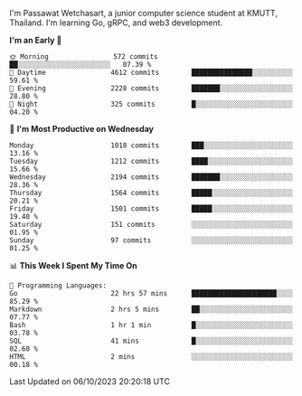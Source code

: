 
I'm Passawat Wetchasart, a junior computer science student at KMUTT, Thailand. I'm learning Go, gRPC, and web3 development.



<!--START_SECTION:waka-->
**I'm an Early 🐤** 

```text
🌞 Morning                572 commits         ██░░░░░░░░░░░░░░░░░░░░░░░   07.39 % 
🌆 Daytime                4612 commits        ███████████████░░░░░░░░░░   59.61 % 
🌃 Evening                2228 commits        ███████░░░░░░░░░░░░░░░░░░   28.80 % 
🌙 Night                  325 commits         █░░░░░░░░░░░░░░░░░░░░░░░░   04.20 % 
```
📅 **I'm Most Productive on Wednesday** 

```text
Monday                   1018 commits        ███░░░░░░░░░░░░░░░░░░░░░░   13.16 % 
Tuesday                  1212 commits        ████░░░░░░░░░░░░░░░░░░░░░   15.66 % 
Wednesday                2194 commits        ███████░░░░░░░░░░░░░░░░░░   28.36 % 
Thursday                 1564 commits        █████░░░░░░░░░░░░░░░░░░░░   20.21 % 
Friday                   1501 commits        █████░░░░░░░░░░░░░░░░░░░░   19.40 % 
Saturday                 151 commits         ░░░░░░░░░░░░░░░░░░░░░░░░░   01.95 % 
Sunday                   97 commits          ░░░░░░░░░░░░░░░░░░░░░░░░░   01.25 % 
```


📊 **This Week I Spent My Time On** 

```text
💬 Programming Languages: 
Go                       22 hrs 57 mins      █████████████████████░░░░   85.29 % 
Markdown                 2 hrs 5 mins        ██░░░░░░░░░░░░░░░░░░░░░░░   07.77 % 
Bash                     1 hr 1 min          █░░░░░░░░░░░░░░░░░░░░░░░░   03.78 % 
SQL                      41 mins             █░░░░░░░░░░░░░░░░░░░░░░░░   02.60 % 
HTML                     2 mins              ░░░░░░░░░░░░░░░░░░░░░░░░░   00.18 % 
```


 Last Updated on 06/10/2023 20:20:18 UTC
<!--END_SECTION:waka-->

<!--
**markpassawat/markpassawat** is a ✨ _special_ ✨ repository because its `README.md` (this file) appears on your GitHub profile.

Here are some ideas to get you started:

- 🔭 I’m currently working on ...
- 🌱 I’m currently learning ...
- 👯 I’m looking to collaborate on ...
- 🤔 I’m looking for help with ...
- 💬 Ask me about ...
- 📫 How to reach me: ...
- 😄 Pronouns: He/Him
- ⚡ Fun fact: ...
-->
